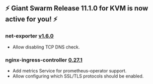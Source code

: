 ## :zap: Giant Swarm Release 11.1.0 for KVM is now active for you! :zap:

### net-exporter [v1.6.0](https://github.com/giantswarm/net-exporter/blob/master/CHANGELOG.md#160-2020-01-29)

- Allow disabling TCP DNS check.

### nginx-ingress-controller [0.27.1](https://github.com/giantswarm/nginx-ingress-controller-app/blob/master/CHANGELOG.md#v120-2020-01-13)

- Add metrics Service for prometheus-operator support.
- Allow configuring which SSL/TLS protocols should be enabled.

